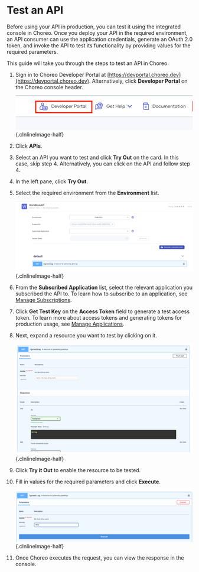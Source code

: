 # Test an API
 
Before using your API in production, you can test it using the integrated console in Choreo. Once you deploy your API in the required environment, an API consumer can use the application credentials, generate an OAuth 2.0 token, and invoke the API to test its functionality by providing values for the required parameters. 

This guide will take you through the steps to test an API in Choreo. 

1. Sign in to Choreo Developer Portal at [https://devportal.choreo.dev](https://devportal.choreo.dev). Alternatively, click **Developer Portal**  on the Choreo console header. 

    ![Developer Portal](../assets/img/developer-portal/manage-applications/developer-portal.png){.cInlineImage-half}

2. Click **APIs**.
3. Select an API you want to test and click **Try Out** on the card. In this case, skip step 4. Alternatively, you can click on the API and follow step 4. 
4. In the left pane, click **Try Out**.
5. Select the required environment from the **Environment** list.

    ![Test Panel](../assets/img/developer-portal/test-api/test-panel.png){.cInlineImage-half}

6. From the **Subscribed Application** list, select the relevant application you subscribed the API to. To learn how to subscribe to an application, see [Manage Subscriptions](../manage-subscription/). 

7. Click **Get Test Key** on the **Access Token** field to generate a test access token. To learn more about access tokens and generating tokens for production usage, see [Manage Applications](../manage-application/#generate-keys).

8. Next, expand a resource you want to test by clicking on it.

    ![Test Resource](../assets/img/developer-portal/test-api/test-resource.png){.cInlineImage-half}

9. Click **Try it Out** to enable the resource to be tested.  
10. Fill in values for the required parameters and click **Execute**.

    ![Test Resource](../assets/img/developer-portal/test-api/test-enabled-resource.png){.cInlineImage-half}

11. Once Choreo executes the request, you can view the response in the console.  
